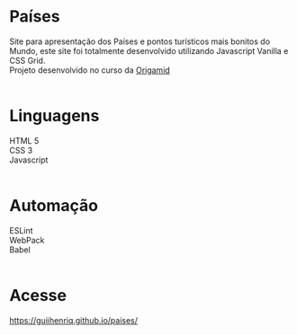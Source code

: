 # Países
Site para apresentação dos Países e pontos turísticos mais bonitos do Mundo, este site foi totalmente desenvolvido utilizando Javascript Vanilla e CSS Grid.<br>
Projeto desenvolvido no curso da <a href="https://www.origamid.com/" target="_blank">Origamid</a><br><br>
# Linguagens
HTML 5<br>
CSS 3<br>
Javascript
<br><br>
# Automação
ESLint<br>
WebPack<br>
Babel
<br><br>
# Acesse
<a href="https://guiihenriq.github.io/paises/" target="_blank">https://guiihenriq.github.io/paises/</a>
